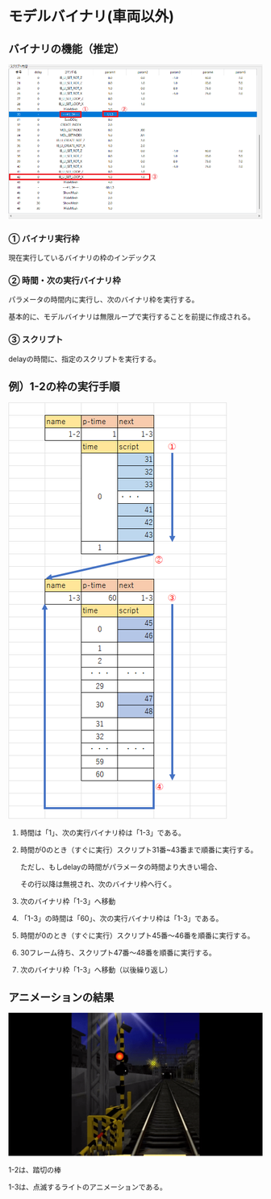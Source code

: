 # モデルバイナリ(車両以外)


## バイナリの機能（推定）

![mdlBin](image/mdlBin.png)

### ① バイナリ実行枠

現在実行しているバイナリの枠のインデックス

### ② 時間・次の実行バイナリ枠

パラメータの時間内に実行し、次のバイナリ枠を実行する。

基本的に、モデルバイナリは無限ループで実行することを前提に作成される。

### ③ スクリプト

delayの時間に、指定のスクリプトを実行する。

## 例）1-2の枠の実行手順

![script](image/script.png)

1. 時間は「1」、次の実行バイナリ枠は「1-3」である。

2. 時間が0のとき（すぐに実行）スクリプト31番~43番まで順番に実行する。

   ただし、もしdelayの時間がパラメータの時間より大きい場合、

   その行以降は無視され、次のバイナリ枠へ行く。

3. 次のバイナリ枠「1-3」へ移動

4. 「1-3」の時間は「60」、次の実行バイナリ枠は「1-3」である。

5. 時間が0のとき（すぐに実行）スクリプト45番～46番を順番に実行する。

6. 30フレーム待ち、スクリプト47番～48番を順番に実行する。

7. 次のバイナリ枠「1-3」へ移動（以後繰り返し）

## アニメーションの結果

![mdlBinGif](image/mdlBin.gif)

1-2は、踏切の棒

1-3は、点滅するライトのアニメーションである。